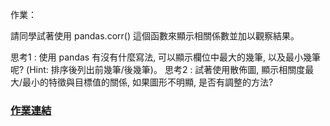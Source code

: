 
作業：

請同學試著使用 pandas.corr() 這個函數來顯示相關係數並加以觀察結果。


思考1 : 使用 pandas 有沒有什麼寫法, 可以顯示欄位中最大的幾筆, 以及最小幾筆呢? (Hint: 排序後列出前幾筆/後幾筆)。
思考2 : 試著使用散佈圖, 顯示相關度最大/最小的特徵與目標值的關係, 如果圖形不明顯, 是否有調整的方法?

### [作業連結](https://github.com/zizhu13791/2nd-ML100Days/blob/master/homework/Day_010_HW.ipynb)

